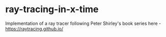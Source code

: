 # ray-tracing-in-x-time
Implementation of a ray tracer following Peter Shirley's book series here - https://raytracing.github.io/
